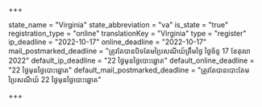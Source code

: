 +++

state_name = "Virginia"
state_abbreviation = "va"
is_state = "true"
registration_type = "online"
translationKey = "Virginia"
type = "register"
ip_deadline = "2022-10-17"
online_deadline = "2022-10-17"
mail_postmarked_deadline = "ត្រូវតែបានបិទតែមប្រៃសណីយ៍ត្រឹមថ្ងៃ​ ថ្ងៃច័ន្ទ 17 ខែតុលា 2022"
default_ip_deadline = "22 ថ្ងៃមុនថ្ងៃបោះឆ្នោត"
default_online_deadline = "22 ថ្ងៃមុនថ្ងៃបោះឆ្នោត"
default_mail_postmarked_deadline = "ត្រូវតែបានបោះតែមប្រៃសណីយ៍ 22 ថ្ងៃមុនថ្ងៃបោះឆ្នោត"

+++